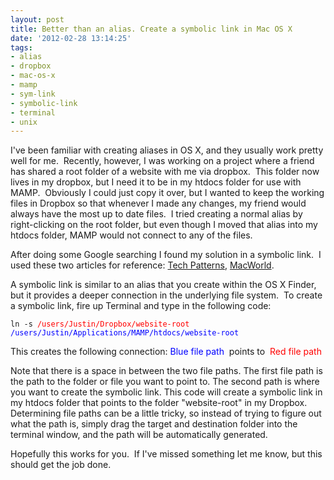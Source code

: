 ```yaml
---
layout: post
title: Better than an alias. Create a symbolic link in Mac OS X
date: '2012-02-28 13:14:25'
tags:
- alias
- dropbox
- mac-os-x
- mamp
- sym-link
- symbolic-link
- terminal
- unix
---
```


I've been familiar with creating aliases in OS X, and they usually work pretty well for me.  Recently, however, I was working on a project where a friend has shared a root folder of a website with me via dropbox.  This folder now lives in my dropbox, but I need it to be in my htdocs folder for use with MAMP.  Obviously I could just copy it over, but I wanted to keep the working files in Dropbox so that whenever I made any changes, my friend would always have the most up to date files.  I tried creating a normal alias by right-clicking on the root folder, but even though I moved that alias into my htdocs folder, MAMP would not connect to any of the files.

After doing some Google searching I found my solution in a symbolic link.  I used these two articles for reference: <a href="http://techpatterns.com/forums/about1841.html" target="_blank">Tech Patterns</a>, <a href="http://hints.macworld.com/article.php?story=2001110610290643" target="_blank">MacWorld</a>.

A symbolic link is similar to an alias that you create within the OS X Finder, but it provides a deeper connection in the underlying file system.  To create a symbolic link, fire up Terminal and type in the following code:
<pre style="white-space: pre-wrap;"><code>ln -s <span style="color: #ff0000;">/users/Justin/Dropbox/website-root</span> <span style="color: #0000ff;">/users/Justin/Applications/MAMP/htdocs/website-root</span></code></pre>
This creates the following connection: <span style="color: #0000ff;">Blue file path</span>  points to  <span style="color: #ff0000;">Red file path</span>

Note that there is a space in between the two file paths. The first file path is the path to the folder or file you want to point to. The second path is where you want to create the symbolic link. This code will create a symbolic link in my htdocs folder that points to the folder "website-root" in my Dropbox. Determining file paths can be a little tricky, so instead of trying to figure out what the path is, simply drag the target and destination folder into the terminal window, and the path will be automatically generated.

Hopefully this works for you.  If I've missed something let me know, but this should get the job done.